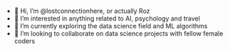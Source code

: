 - 👋 Hi, I’m @lostconnectionhere, or actually Roz
- 👀 I’m interested in anything related to AI, psychology and travel
- 🌱 I’m currently exploring the data science field and ML algorithms
- 💞️ I’m looking to collaborate on data science projects with fellow female coders 

<!---
lostconnectionhere/lostconnectionhere is a ✨ special ✨ repository because its `README.md` (this file) appears on your GitHub profile.
You can click the Preview link to take a look at your changes.
--->
